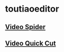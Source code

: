 # toutiaoeditor

## [Video Spider](https://github.com/Jaylee89/m3u8)

## [Video Quick Cut](https://github.com/Jaylee89/QuickCut)

